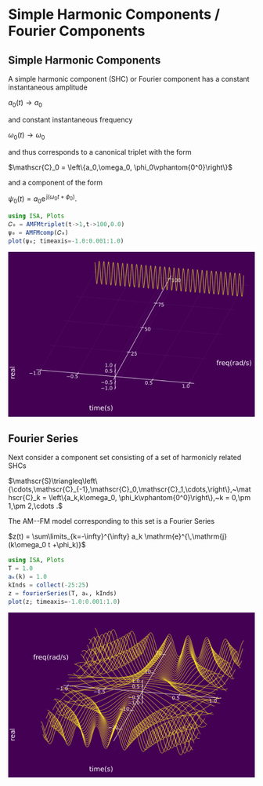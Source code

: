 # Simple Harmonic Components / Fourier Components

## Simple Harmonic Components

A simple harmonic component (SHC) or Fourier component has a constant instantaneous amplitude

$a_0(t)\rightarrow a_0$

and constant instantaneous frequency

$\omega_0(t)\rightarrow \omega_0$

and thus corresponds to a canonical triplet with the form

$\mathscr{C}_0 = \left\{a_0,\omega_0, \phi_0\vphantom{0^0}\right\}$


and a component of the form

$\psi_0(t) = a_0 \mathrm{e}^{\,\mathrm{j}(\omega_0 t +\phi_0)}.$


```julia
using ISA, Plots
𝐶₀ = AMFMtriplet(t->1,t->100,0.0)
ψ₀ = AMFMcomp(𝐶₀)
plot(ψ₀; timeaxis=-1.0:0.001:1.0)
```
![](https://raw.githubusercontent.com/NMSU-ISA/ISA/master/docs/src/assets/IS_exFourierComp.png)


## Fourier Series

Next consider a component set consisting of a set of harmonicly related SHCs

$\mathscr{S}\triangleq\left\{\cdots,\mathscr{C}_{-1},\mathscr{C}_0,\mathscr{C}_1,\cdots,\right\},~\mathscr{C}_k = \left\{a_k,k\omega_0, \phi_k\vphantom{0^0}\right\},~k = 0,\pm 1,\pm 2,\cdots .$

The AM--FM model corresponding to this set is a Fourier Series

$z(t) = \sum\limits_{k=-\infty}^{\infty} a_k \mathrm{e}^{\,\mathrm{j}(k\omega_0 t +\phi_k)}$

```julia
using ISA, Plots
T = 1.0
aₖ(k) = 1.0
kInds = collect(-25:25)
z = fourierSeries(T, aₖ, kInds)
plot(z; timeaxis=-1.0:0.001:1.0)
```
![](https://raw.githubusercontent.com/NMSU-ISA/ISA/master/docs/src/assets/IS_exFourier.png)
